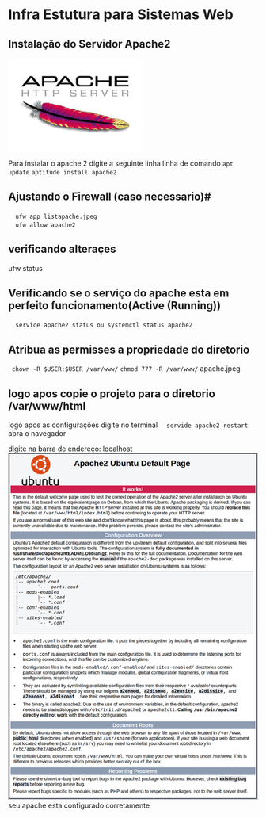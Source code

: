 # Infra Estutura para Sistemas Web

## Instalação do Servidor Apache2

![asdf](oi.jpeg)

Para instalar o apache 2 digite a seguinte linha linha de comando 
`
apt update
`
`
aptitude install apache2
`
## Ajustando o Firewall (caso necessario)#
`  
ufw app listapache.jpeg
`  
`  
ufw allow apache2
` 
## verificando alteraçes
ufw status

## Verificando se o serviço do apache esta em perfeito funcionamento(Active (Running))
`  
service apache2 status ou systemctl status apache2
`  
## Atribua as permisses a propriedade do diretorio
`
chown -R $USER:$USER /var/www/`
`
chmod 777 -R /var/www/
`
apache.jpeg
## logo apos copie o projeto para o diretorio /var/www/html
logo apos as configurações digite no terminal 
`  
servide apache2 restart
`  
abra o navegador 

digite na barra de endereço: localhost
![asdf](apache.png)
seu apache esta configurado corretamente 

